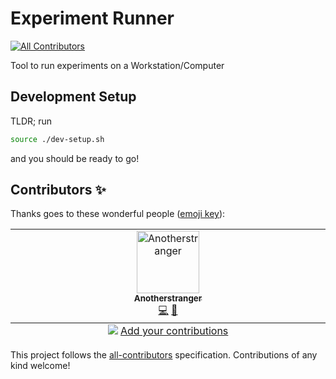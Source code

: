 # Experiment Runner
<!-- ALL-CONTRIBUTORS-BADGE:START - Do not remove or modify this section -->
[![All Contributors](https://img.shields.io/badge/all_contributors-1-orange.svg?style=flat-square)](#contributors-)
<!-- ALL-CONTRIBUTORS-BADGE:END -->

Tool to run experiments on a Workstation/Computer

## Development Setup

TLDR; run

```bash
source ./dev-setup.sh
```

and you should be ready to go!

## Contributors ✨

Thanks goes to these wonderful people ([emoji key](https://allcontributors.org/docs/en/emoji-key)):

<!-- ALL-CONTRIBUTORS-LIST:START - Do not remove or modify this section -->
<!-- prettier-ignore-start -->
<!-- markdownlint-disable -->
<table>
  <tbody>
    <tr>
      <td align="center" valign="top" width="14.28%"><a href="https://github.com/AnotherStranger"><img src="https://avatars.githubusercontent.com/u/6563442?v=4?s=100" width="100px;" alt="Anotherstranger"/><br /><sub><b>Anotherstranger</b></sub></a><br /><a href="https://github.com/AnotherStranger/experiment-runner/commits?author=AnotherStranger" title="Code">💻</a> <a href="https://github.com/AnotherStranger/experiment-runner/commits?author=AnotherStranger" title="Documentation">📖</a></td>
    </tr>
  </tbody>
  <tfoot>
    <tr>
      <td align="center" size="13px" colspan="7">
        <img src="https://raw.githubusercontent.com/all-contributors/all-contributors-cli/1b8533af435da9854653492b1327a23a4dbd0a10/assets/logo-small.svg">
          <a href="https://all-contributors.js.org/docs/en/bot/usage">Add your contributions</a>
        </img>
      </td>
    </tr>
  </tfoot>
</table>

<!-- markdownlint-restore -->
<!-- prettier-ignore-end -->

<!-- ALL-CONTRIBUTORS-LIST:END -->

<!-- markdownlint-disable -->
This project follows the [all-contributors](https://github.com/all-contributors/all-contributors) specification. Contributions of any kind welcome!
<!-- markdownlint-restore -->
